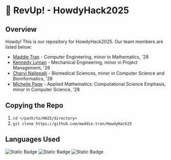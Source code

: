 # 🐶 RevUp! - HowdyHack2025
## Overview
<p> Howdy! This is our repository for HowdyHack2025. Our team members are listed below:
</p>

- [Maddie Tran](https://www.linkedin.com/in/madeleinehtran) - Computer Engineering, minor in Mathematics, '28
- [Kennedy Lyman](https://www.linkedin.com/in/kennedylyman) - Mechanical Engineering, minor in Project Management, '28
- [Charvi Nallepalli](https://www.linkedin.com/in/charvi-nallepalli) - Biomedical Sciences, minor in Computer Science and Bioinformatics, '28
- [Michelle Page](https://www.linkedin.com/in/michelle-l-page) - Applied Mathematics: Computational Science Emphasis, minor in Computer Science, '28

## Copying the Repo
1. `cd </path/to/HH25/directory>`
2. `git clone https://github.com/maddie-tran/HowdyHack25`

## Languages Used
![Static Badge](https://img.shields.io/badge/CSS-f09Def?style=for-the-badge&logo=CSS) ![Static Badge](https://img.shields.io/badge/HTML-fcdce1?style=for-the-badge&logo=html5)
![Static Badge](https://img.shields.io/badge/JavaScript-ffe6bb?style=for-the-badge&logo=javascript&logoColor=white)


